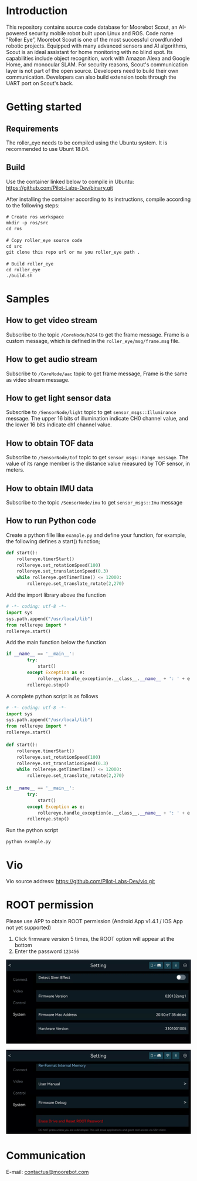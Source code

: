 # Introduction

This repository contains source code database for Moorebot Scout, an AI-powered security mobile robot built upon Linux and ROS. Code name "Roller Eye”, Moorebot Scout is one of the most successful crowdfunded robotic projects. Equipped with many advanced sensors and AI algorithms, Scout is an ideal assistant for home monitoring with no blind spot. Its capabilities include object recognition, work with Amazon Alexa and Google Home, and monocular SLAM. For security reasons, Scout's communication layer is not part of the open source. Developers need to build their own communication. Developers can also build extension tools through the UART port on Scout's back.

# Getting started

## Requirements
The roller_eye needs to be compiled using the Ubuntu system. It is recommended to use Ubunt 18.04.
	
## Build
Use the container linked below to compile in Ubuntu: https://github.com/Pilot-Labs-Dev/binary.git

After installing the container according to its instructions, compile according to the following steps:

```
# Create ros workspace
mkdir -p ros/src
cd ros

# Copy roller_eye source code
cd src
git clone this repo url or mv you roller_eye path .

# Build roller_eye
cd roller_eye
./build.sh
```

# Samples

## How to get video stream
Subscribe to the topic `/CoreNode/h264` to get the frame message. Frame is a custom message, which is defined in the `roller_eye/msg/frame.msg` file.

## How to get audio stream
Subscribe to `/CoreNode/aac` topic to get frame message, Frame is the same as video stream message.

## How to get light sensor data
Subscribe to `/SensorNode/light` topic to get `sensor_msgs::Illuminance` message. The upper 16 bits of illumination indicate CH0 channel value, and the lower 16 bits indicate ch1 channel value.

## How to obtain TOF data
Subscribe to `/SensorNode/tof` topic to get `sensor_msgs::Range message`. The value of its range member is the distance value measured by TOF sensor, in meters.

## How to obtain IMU data
Subscribe to the topic `/SensorNode/imu` to get `sensor_msgs::Imu` message
       
## How to run Python code
Create a python fille like `example.py` and define your function, for example, the following defines a start() function;

```python
def start():
	rollereye.timerStart()
	rollereye.set_rotationSpeed(100)
	rollereye.set_translationSpeed(0.3)
	while rollereye.getTimerTime() <= 12000:
		rollereye.set_translate_rotate(2,270)
```

Add the import library above the function
```python
# -*- coding: utf-8 -*-
import sys
sys.path.append("/usr/local/lib")
from rollereye import *
rollereye.start()
```
Add the main function below the function
```python
if __name__ == '__main__':
		try:
			start()
		except Exception as e:
			rollereye.handle_exception(e.__class__.__name__ + ': ' + e.message)
		rollereye.stop()
```

A complete python script is as follows

```python
# -*- coding: utf-8 -*-
import sys
sys.path.append("/usr/local/lib")
from rollereye import *
rollereye.start()

def start():
	rollereye.timerStart()
	rollereye.set_rotationSpeed(100)
	rollereye.set_translationSpeed(0.3)
	while rollereye.getTimerTime() <= 12000:
		rollereye.set_translate_rotate(2,270)

if __name__ == '__main__':
		try:
			start()
		except Exception as e:
			rollereye.handle_exception(e.__class__.__name__ + ': ' + e.message)
		rollereye.stop()
```

Run the python script

```
python example.py
```

# Vio
Vio source address: https://github.com/Pilot-Labs-Dev/vio.git
	
# ROOT permission
  
Please use APP to obtain ROOT permission (Android App v1.4.1 / IOS App not yet supported)

1. Click firmware version 5 times, the ROOT option will appear at the bottom
2. Enter the password `123456`
       
![image](https://github.com/Pilot-Labs-Dev/Scout-open-source/blob/main/png/bb616c1a9600e38da73e4ce31c9b8fb.jpg?raw=true)


![image](https://github.com/Pilot-Labs-Dev/Scout-open-source/blob/main/png/3c99e2d1bbb31cb91af77fdd0d39cc5.jpg?raw=true)


# Communication
E-mail: contactus@moorebot.com
